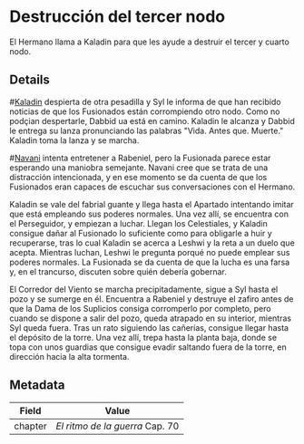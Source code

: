 # Destrucción del tercer nodo
El Hermano llama a Kaladin para que les ayude a destruir el tercer y cuarto nodo.

## Details
#[Kaladin](characters/kaladin) despierta de otra pesadilla y Syl le informa de que han recibido noticias de que los Fusionados están corrompiendo otro nodo. Como no podçian despertarle, Dabbid ua está en camino. Kaladin le alcanza y Dabbid le entrega su lanza pronunciando las palabras "Vida. Antes que. Muerte." Kaladin toma la lanza y se marcha.

#[Navani](characters/navani) intenta entretener a Rabeniel, pero la Fusionada parece estar esperando una maniobra semejante. Navani cree que se trata de una distracción intencionada, y en ese momento se da cuenta de que los Fusionados eran capaces de escuchar sus conversaciones con el Hermano.

Kaladin se vale del fabrial guante y llega hasta el Apartado intentando imitar que está empleando sus poderes normales. Una vez allí, se encuentra con el Perseguidor, y empiezan a luchar. Llegan los Celestiales, y Kaladin consigue dañar al Fusionado lo suficiente como para obligarle a huir y recuperarse, tras lo cual Kaladin se acerca a Leshwi y la reta a un duelo que acepta. Mientras luchan, Leshwi le pregunta porqué no puede emplear sus poderes normales. La Fusionada se da cuenta de que la lucha es una farsa y, en el trancurso, discuten sobre quién debería gobernar.

El Corredor del Viento se marcha precipitadamente, sigue a Syl hasta el pozo y se sumerge en él. Encuentra a Rabeniel y destruye el zafiro antes de que la Dama de los Suplicios consiga corromperlo por completo, pero cuando se dispone a salir del pozo, queda atrapado en su interior, mientras Syl queda fuera. Tras un rato siguiendo las cañerías, consigue llegar hasta el depósito de la torre. Una vez allí, trepa hasta la planta baja, donde se topa con unos guardias que consigue evadir saltando fuera de la torre, en dirección hacia la alta tormenta.

## Metadata
| Field | Value |
| ----- | ----- |
| chapter | *El ritmo de la guerra* Cap. 70|
